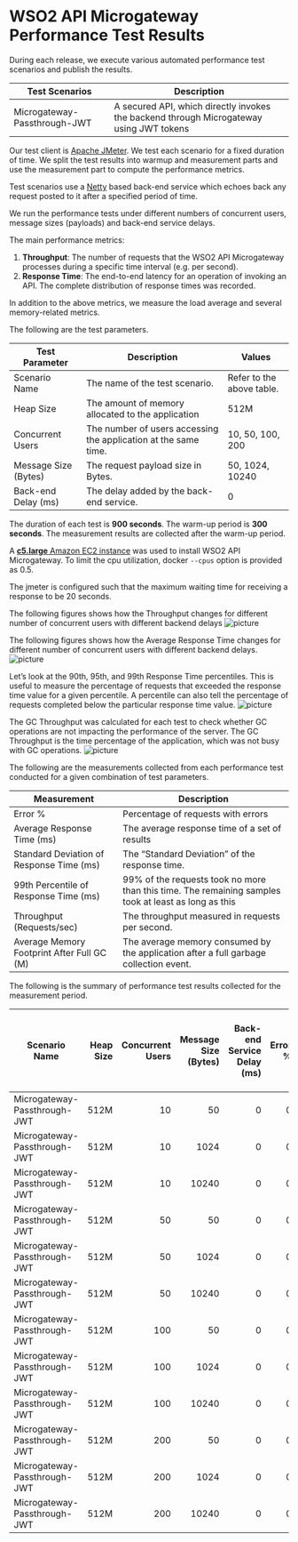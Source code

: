 # WSO2 API Microgateway Performance Test Results

During each release, we execute various automated performance test scenarios and publish the results.

| Test Scenarios | Description |
| --- | --- |
| Microgateway-Passthrough-JWT | A secured API, which directly invokes the backend through Microgateway using JWT tokens |

Our test client is [Apache JMeter](https://jmeter.apache.org/index.html). We test each scenario for a fixed duration of
time. We split the test results into warmup and measurement parts and use the measurement part to compute the
performance metrics.

Test scenarios use a [Netty](https://netty.io/) based back-end service which echoes back any request
posted to it after a specified period of time.

We run the performance tests under different numbers of concurrent users, message sizes (payloads) and back-end service
delays.

The main performance metrics:

1. **Throughput**: The number of requests that the WSO2 API Microgateway processes during a specific time interval (e.g. per second).
2. **Response Time**: The end-to-end latency for an operation of invoking an API. The complete distribution of response times was recorded.

In addition to the above metrics, we measure the load average and several memory-related metrics.

The following are the test parameters.

| Test Parameter | Description | Values |
| --- | --- | --- |
| Scenario Name | The name of the test scenario. | Refer to the above table. |
| Heap Size | The amount of memory allocated to the application | 512M |
| Concurrent Users | The number of users accessing the application at the same time. | 10, 50, 100, 200 |
| Message Size (Bytes) | The request payload size in Bytes. | 50, 1024, 10240 |
| Back-end Delay (ms) | The delay added by the back-end service. | 0 |

The duration of each test is **900 seconds**. The warm-up period is **300 seconds**.
The measurement results are collected after the warm-up period.

A [**c5.large** Amazon EC2 instance](https://aws.amazon.com/ec2/instance-types/) was used to install WSO2 API Microgateway.
To limit the cpu utilization, docker `--cpus` option is provided as 0.5.

The jmeter is configured such that the maximum waiting time for receiving a response to be 20 seconds.

The following figures shows how the Throughput changes for different number of concurrent users with different backend delays
![picture](plots/thrpt_0ms.png)

The following figures shows how the Average Response Time changes for different number of concurrent users with different backend delays.
![picture](plots/avgt_0ms.png)

Let’s look at the 90th, 95th, and 99th Response Time percentiles. 
This is useful to measure the percentage of requests that exceeded the response time value for a given percentile. 
A percentile can also tell the percentage of requests completed below the particular response time value.
![picture](plots/response_time_0ms.png)

The GC Throughput was calculated for each test to check whether GC operations are not impacting the performance of the server. 
The GC Throughput is the time percentage of the application, which was not busy with GC operations.
![picture](plots/gc_0ms.png)

The following are the measurements collected from each performance test conducted for a given combination of
test parameters.

| Measurement | Description |
| --- | --- |
| Error % | Percentage of requests with errors |
| Average Response Time (ms) | The average response time of a set of results |
| Standard Deviation of Response Time (ms) | The “Standard Deviation” of the response time. |
| 99th Percentile of Response Time (ms) | 99% of the requests took no more than this time. The remaining samples took at least as long as this |
| Throughput (Requests/sec) | The throughput measured in requests per second. |
| Average Memory Footprint After Full GC (M) | The average memory consumed by the application after a full garbage collection event. |

The following is the summary of performance test results collected for the measurement period.

|  Scenario Name | Heap Size | Concurrent Users | Message Size (Bytes) | Back-end Service Delay (ms) | Error % | Throughput (Requests/sec) | Average Response Time (ms) | Standard Deviation of Response Time (ms) | 99th Percentile of Response Time (ms) | WSO2 API Microgateway GC Throughput (%) | Average WSO2 API Microgateway Memory Footprint After Full GC (M) |
|---|---:|---:|---:|---:|---:|---:|---:|---:|---:|---:|---:|
|  Microgateway-Passthrough-JWT | 512M | 10 | 50 | 0 | 0 | 487.92 | 20.44 | 31.09 | 90 | 99.34 | 21.325 |
|  Microgateway-Passthrough-JWT | 512M | 10 | 1024 | 0 | 0 | 471.96 | 21.12 | 49.06 | 91 | 99.39 | 21.328 |
|  Microgateway-Passthrough-JWT | 512M | 10 | 10240 | 0 | 0 | 377.22 | 26.45 | 68.32 | 90 | 99.41 | 21.322 |
|  Microgateway-Passthrough-JWT | 512M | 50 | 50 | 0 | 0 | 543.78 | 91.87 | 72.49 | 283 | 98.26 | 33.253 |
|  Microgateway-Passthrough-JWT | 512M | 50 | 1024 | 0 | 0 | 530.6 | 94.16 | 64.06 | 285 | 98.11 | 38.104 |
|  Microgateway-Passthrough-JWT | 512M | 50 | 10240 | 0 | 0 | 417.35 | 119.71 | 70.88 | 295 | 98.46 | 40.353 |
|  Microgateway-Passthrough-JWT | 512M | 100 | 50 | 0 | 0 | 539.62 | 185.24 | 106.83 | 487 | 97.56 | 62.383 |
|  Microgateway-Passthrough-JWT | 512M | 100 | 1024 | 0 | 0 | 541.57 | 184.58 | 100.7 | 487 | 97.49 | 53.111 |
|  Microgateway-Passthrough-JWT | 512M | 100 | 10240 | 0 | 0 | 417.18 | 239.7 | 103.1 | 519 | 97.76 | 37.132 |
|  Microgateway-Passthrough-JWT | 512M | 200 | 50 | 0 | 0 | 543.9 | 367.62 | 168.89 | 819 | 96.19 | 53.658 |
|  Microgateway-Passthrough-JWT | 512M | 200 | 1024 | 0 | 0 | 504.74 | 396.15 | 175.08 | 899 | 96.31 | 62.377 |
|  Microgateway-Passthrough-JWT | 512M | 200 | 10240 | 0 | 0 | 392.81 | 508.94 | 190.29 | 1023 | 97.4 | 59.947 |
